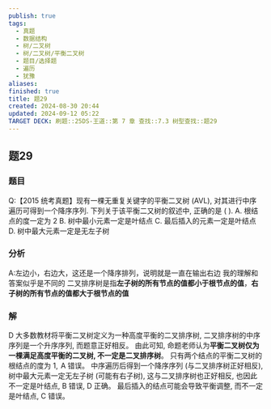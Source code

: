 ```yaml
---
publish: true
tags:
  - 真题
  - 数据结构
  - 树/二叉树
  - 树/二叉树/平衡二叉树
  - 题目/选择题
  - 遍历
  - 犹豫
aliases: 
finished: true
title: 题29
created: 2024-08-30 20:44
updated: 2024-09-12 05:22
TARGET DECK: 刷题::25DS-王道::第 7 章 查找::7.3 树型查找::题29
---
```

## 题29
### 题目
Q:【2015 统考真题】现有一棵无重复关键字的平衡二叉树 (AVL), 对其进行中序遍历可得到一个降序序列. 
下列关于该平衡二又树的叙述中, 正确的是 ( ).
A. 根结点的度一定为 2 
B. 树中最小元素一定是叶结点
C. 最后插入的元素一定是叶结点 
D. 树中最大元素一定是无左子树
### 分析
A:左边小，右边大，这还是一个降序排列，说明就是一直在输出右边
我的理解和答案似乎是不同的
二叉排序树是指**左子树的所有节点的值都小于根节点的值**，**右子树的所有节点的值都大于根节点的值**
### 解
D
大多数教材将平衡二叉树定义为一种高度平衡的二叉排序树, 二叉排序树的中序序列是一个升序序列, 而题意正好相反。
由此可知, 命题老师认为**平衡二叉树仅为一棵满足高度平衡的二叉树, 不一定是二叉排序树**。
只有两个结点的平衡二叉树的根结点的度为 $1,\mathrm{\;A}$ 错误。
中序遍历后得到一个降序序列 (与二叉排序树正好相反), 树中最大元素一定无左子树 (可能有右子树), 这与二叉排序树也正好相反, 也因此不一定是叶结点, B 错误, D 正确。
最后插入的结点可能会导致平衡调整, 而不一定是叶结点, C 错误。
<!--ID: 1726632849592-->


